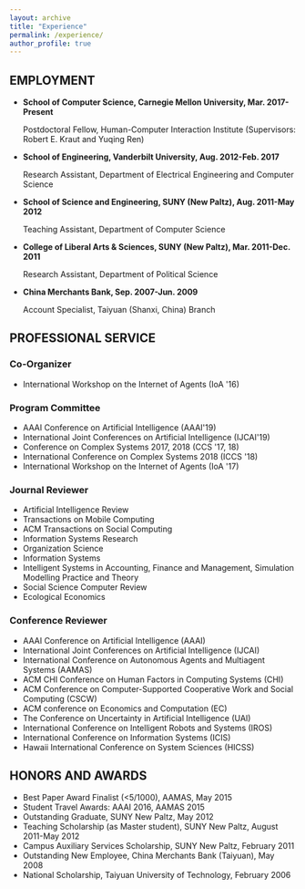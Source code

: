 ```yaml
---
layout: archive
title: "Experience"
permalink: /experience/
author_profile: true
---
```


## EMPLOYMENT
* **School of Computer Science, Carnegie Mellon University, Mar. 2017-Present**

  Postdoctoral Fellow, Human-Computer Interaction Institute (Supervisors: Robert E. Kraut and Yuqing Ren)

* **School of Engineering, Vanderbilt University, Aug. 2012-Feb. 2017**

  Research Assistant, Department of Electrical Engineering and Computer Science

* **School of Science and Engineering, SUNY (New Paltz), Aug. 2011-May 2012**

  Teaching Assistant, Department of Computer Science    

* **College of Liberal Arts & Sciences, SUNY (New Paltz), Mar. 2011-Dec. 2011**

  Research Assistant, Department of Political Science    

* **China Merchants Bank, Sep. 2007-Jun. 2009**

  Account Specialist, Taiyuan (Shanxi, China) Branch    


## PROFESSIONAL SERVICE
### Co-Organizer
* International Workshop on the Internet of Agents (IoA '16)

### Program Committee
* AAAI Conference on Artificial Intelligence (AAAI'19)
* International Joint Conferences on Artificial Intelligence (IJCAI'19)
* Conference on Complex Systems 2017, 2018 (CCS '17, 18)
* International Conference on Complex Systems 2018 (ICCS '18)
* International Workshop on the Internet of Agents (IoA '17)

### Journal Reviewer
* Artificial Intelligence Review
* Transactions on Mobile Computing
* ACM Transactions on Social Computing
* Information Systems Research
* Organization Science
* Information Systems
* Intelligent Systems in Accounting, Finance and Management, Simulation Modelling Practice and Theory
* Social Science Computer Review
* Ecological Economics

### Conference Reviewer    
* AAAI Conference on Artificial Intelligence (AAAI)
* International Joint Conferences on Artificial Intelligence (IJCAI)
* International Conference on Autonomous Agents and Multiagent Systems (AAMAS)
* ACM CHI Conference on Human Factors in Computing Systems (CHI)
* ACM Conference on Computer-Supported Cooperative Work and Social Computing (CSCW)
* ACM conference on Economics and Computation (EC)
* The Conference on Uncertainty in Artificial Intelligence (UAI)
* International Conference on Intelligent Robots and Systems (IROS)
* International Conference on Information Systems (ICIS)                   
* Hawaii International Conference on System Sciences (HICSS)

## HONORS AND AWARDS
* Best Paper Award Finalist (<5/1000), AAMAS, May 2015
* Student Travel Awards: AAAI 2016, AAMAS 2015
* Outstanding Graduate, SUNY New Paltz, May 2012
* Teaching Scholarship (as Master student), SUNY New Paltz, August 2011-May 2012
* Campus Auxiliary Services Scholarship, SUNY New Paltz, February 2011
* Outstanding New Employee, China Merchants Bank (Taiyuan), May 2008
* National Scholarship, Taiyuan University of Technology, February 2006



